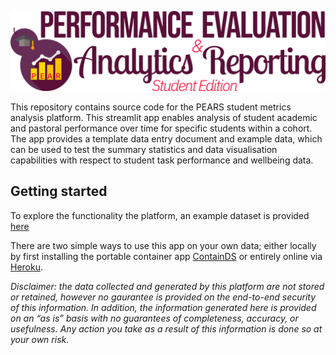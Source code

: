 <p align='center'>
<img src='utilities/banner.png'>
</p>

This repository contains source code for the PEARS student metrics analysis platform. This streamlit app enables analysis of student academic and pastoral performance over time for specific students within a cohort. The app provides a template data entry document and example data, which can be used to test the summary statistics and data visualisation capabilities with respect to student task performance and wellbeing data.


## Getting started

<!-- To explore this app using the example data, click the "Launch Binder" button above. When prompted to upload a dataset? -->

To explore the functionality the platform, an example dataset is provided [here]()

There are two simple ways to use this app on your own data; either locally by first installing the portable container app [ContainDS](https://containds.com/desktop/installation-and-setup/) or entirely online via [Heroku](heroku-link).



*Disclaimer: the data collected and generated by this platform are not stored or retained, however no gaurantee is provided on the end-to-end security of this information. In addition, the information generated here is provided on an “as is” basis with no guarantees of completeness, accuracy, or usefulness. Any action you take as a result of this information is done so at your own risk.*
